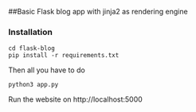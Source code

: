 ##Basic Flask blog app with jinja2 as rendering engine
### Installation
```
cd flask-blog
pip install -r requirements.txt
```
Then all you have to do
```
python3 app.py
```
Run the website on http://localhost:5000

